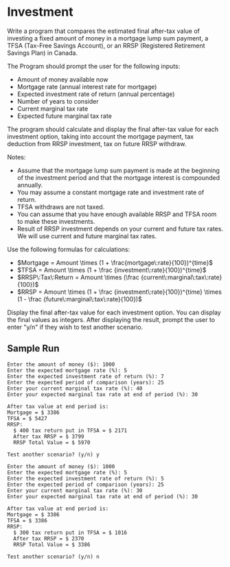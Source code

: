 # Investment

Write a program that compares the estimated final after-tax value of investing a fixed amount of money in a mortgage lump sum payment, a TFSA (Tax-Free Savings Account), or an RRSP (Registered Retirement Savings Plan) in Canada.

The Program should prompt the user for the following inputs:

- Amount of money available now
- Mortgage rate (annual interest rate for mortgage)
- Expected investment rate of return (annual percentage)
- Number of years to consider
- Current marginal tax rate
- Expected future marginal tax rate

The program should calculate and display the final after-tax value for each investment option, taking into account the mortgage payment, tax deduction from RRSP investment, tax on future RRSP withdraw.

Notes:

- Assume that the mortgage lump sum payment is made at the beginning of the investment period and that the mortgage interest is compounded annually.
- You may assume a constant mortgage rate and investment rate of return.
- TFSA withdraws are not taxed.
- You can assume that you have enough available RRSP and TFSA room to make these investments.
- Result of RRSP investment depends on your current and future tax rates. We will use current and future marginal tax rates.

Use the following formulas for calculations:
- $Mortgage = Amount \times (1 + \frac{mortgage\:rate}{100})^{time}$
- $TFSA = Amount \times (1 + \frac {investment\:rate}{100})^{time}$
- $RRSP\:Tax\:Return = Amount \times (\frac {current\:marginal\:tax\:rate}{100})$
- $RRSP = Amount \times (1 + \frac {investment\:rate}{100})^{time} \times (1 - \frac {future\:marginal\:tax\:rate}{100})$

Display the final after-tax value for each investment option. You can display the final values as integers. After displaying the result, prompt the user to enter "y/n" if they wish to test another scenario.

## Sample Run

~~~
Enter the amount of money ($): 1000
Enter the expected mortgage rate (%): 5
Enter the expected investment rate of return (%): 7
Enter the expected period of comparison (years): 25
Enter your current marginal tax rate (%): 40
Enter your expected marginal tax rate at end of period (%): 30

After tax value at end period is:
Mortgage = $ 3386
TFSA = $ 5427
RRSP:
  $ 400 tax return put in TFSA = $ 2171
  After tax RRSP = $ 3799
  RRSP Total Value = $ 5970

Test another scenario? (y/n) y

Enter the amount of money ($): 1000
Enter the expected mortgage rate (%): 5
Enter the expected investment rate of return (%): 5
Enter the expected period of comparison (years): 25
Enter your current marginal tax rate (%): 30
Enter your expected marginal tax rate at end of period (%): 30   

After tax value at end period is:
Mortgage = $ 3386
TFSA = $ 3386
RRSP:
  $ 300 tax return put in TFSA = $ 1016
  After tax RRSP = $ 2370
  RRSP Total Value = $ 3386

Test another scenario? (y/n) n
~~~
